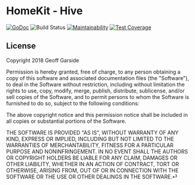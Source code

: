 HomeKit - Hive
==============

[![GoDoc](https://godoc.org/github.com/geoffgarside/homekit-hive?status.svg)](https://godoc.org/github.com/geoffgarside/homekit-hive)
![Build Status](https://github.com/geoffgarside/homekit-hive/workflows/Go/badge.svg)
[![Maintainability](https://api.codeclimate.com/v1/badges/efd283c94c923e7a68c7/maintainability)](https://codeclimate.com/github/geoffgarside/homekit-hive/maintainability)
[![Test Coverage](https://api.codeclimate.com/v1/badges/efd283c94c923e7a68c7/test_coverage)](https://codeclimate.com/github/geoffgarside/homekit-hive/test_coverage)

## License

Copyright 2018 Geoff Garside

Permission is hereby granted, free of charge, to any person obtaining a copy of
this software and associated documentation files (the "Software"), to deal in
the Software without restriction, including without limitation the rights to use,
copy, modify, merge, publish, distribute, sublicense, and/or sell copies of the
Software, and to permit persons to whom the Software is furnished to do so,
subject to the following conditions:

The above copyright notice and this permission notice shall be included in all
copies or substantial portions of the Software.

THE SOFTWARE IS PROVIDED "AS IS", WITHOUT WARRANTY OF ANY KIND, EXPRESS OR IMPLIED,
INCLUDING BUT NOT LIMITED TO THE WARRANTIES OF MERCHANTABILITY, FITNESS FOR A
PARTICULAR PURPOSE AND NONINFRINGEMENT. IN NO EVENT SHALL THE AUTHORS OR COPYRIGHT
HOLDERS BE LIABLE FOR ANY CLAIM, DAMAGES OR OTHER LIABILITY, WHETHER IN AN ACTION
OF CONTRACT, TORT OR OTHERWISE, ARISING FROM, OUT OF OR IN CONNECTION WITH THE
SOFTWARE OR THE USE OR OTHER DEALINGS IN THE SOFTWARE.⏎